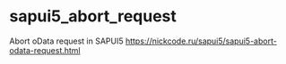 # sapui5_abort_request
Abort oData request in SAPUI5
https://nickcode.ru/sapui5/sapui5-abort-odata-request.html
